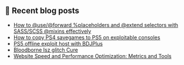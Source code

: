 ## 📝 Recent blog posts
<!-- BLOG-POST-LIST:START -->
- [How to @use/@forward %placeholders and @extend selectors with SASS/SCSS @mixins effectively](https://jrson.me/blog/how-to-use/forward-placeholders-and-extend-selectors-with-sass/scss-mixins-effectively/)
- [How to copy PS4 savegames to PS5 on exploitable consoles](https://jrson.me/blog/how-to-copy-ps4-savegames-to-ps5-on-exploitable-consoles/)
- [PS5 offline exploit host with BDJPlus](https://jrson.me/blog/ps5-offline-exploit-host-with-bdjplus/)
- [Bloodborne Isz glitch Cure](https://jrson.me/blog/bloodborne-isz-glitch-cure/)
- [Website Speed and Performance Optimization: Metrics and Tools](https://jrson.me/blog/website-speed-and-performance-optimization-metrics-and-tools/)
<!-- BLOG-POST-LIST:END -->
